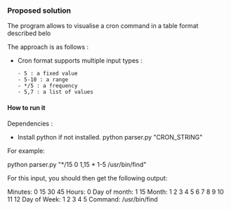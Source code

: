 
### Proposed solution

The  program allows to visualise a cron command in a table format described belo

The approach is as follows :

- Cron format supports multiple input types :

      - 5 : a fixed value
      - 5-10 : a range
      - */5 : a frequency
      - 5,7 : a list of values 
      
#### How to run it 

Dependencies :

- Install python if not installed.
python parser.py "CRON_STRING"

For example:

python parser.py "*/15 0 1,15 * 1-5 /usr/bin/find"

For this input, you should then get the following output:

Minutes: 0 15 30 45
Hours: 0
Day of month: 1 15
Month: 1 2 3 4 5 6 7 8 9 10 11 12
Day of Week: 1 2 3 4 5
Command: /usr/bin/find
